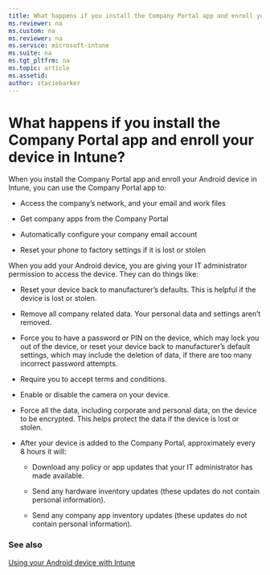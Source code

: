 ```yaml
---
title: What happens if you install the Company Portal app and enroll your device in Intune?
ms.reviewer: na
ms.custom: na
ms.reviewer: na
ms.service: microsoft-intune
ms.suite: na
ms.tgt_pltfrm: na
ms.topic: article
ms.assetid:
author: staciebarker
---
```


# What happens if you install the Company Portal app and enroll your device in Intune?

When you install the Company Portal app and enroll your Android device in Intune, you can use the Company Portal app to:

-   Access the company’s network, and your email and work files

-   Get company apps from the Company Portal

-   Automatically configure your company email account

-   Reset your phone to factory settings if it is lost or stolen

When you add your Android device, you are giving your IT administrator permission to access the device. They can do things like:

-   Reset your device back to manufacturer’s defaults. This is helpful if the device is lost or stolen.

-   Remove all company related data. Your personal data and settings aren’t removed.

-   Force you to have a password or PIN on the device, which may lock you out of the device, or reset your device back to manufacturer’s default settings, which may include the deletion of data, if there are too many incorrect password attempts.

-   Require you to accept terms and conditions.

-   Enable or disable the camera on your device.

-   Force all the data, including corporate and personal data, on the device to be encrypted. This helps protect the data if the device is lost or stolen.

-   After your device is added to the Company Portal, approximately every 8 hours it will:

    -   Download any policy or app updates that your IT administrator has made available.

    -   Send any hardware inventory updates (these updates do not contain personal information).

    -   Send any company app inventory updates (these updates do not contain personal information).

### See also
[Using your Android device with Intune](using-your-android-device-with-intune.md)
